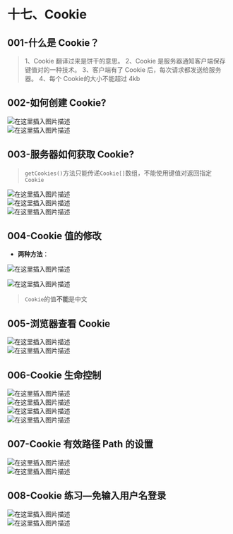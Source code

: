 # 十七、Cookie

## 001-什么是 Cookie？

> 1、Cookie 翻译过来是饼干的意思。
> 2、Cookie 是服务器通知客户端保存键值对的一种技术。
> 3、客户端有了 Cookie 后，每次请求都发送给服务器。
> 4、每个 Cookie的大小不能超过 4kb

## 002-如何创建 Cookie?

![在这里插入图片描述](https://img-blog.csdnimg.cn/fc2458167afa4ffeab1d746b5ef083d6.png?x-oss-process=image/watermark,type_d3F5LXplbmhlaQ,shadow_50,text_Q1NETiBAS0stR3JleXNvbg==,size_20,color_FFFFFF,t_70,g_se,x_16)  
![在这里插入图片描述](https://img-blog.csdnimg.cn/e00b030d20c749e0afdaff4b6a248814.png?x-oss-process=image/watermark,type_d3F5LXplbmhlaQ,shadow_50,text_Q1NETiBAS0stR3JleXNvbg==,size_20,color_FFFFFF,t_70,g_se,x_16)

## 003-服务器如何获取 Cookie?

> `getCookies()`方法只能传递`Cookie[]`数组，不能使用键值对返回指定`Cookie`

![在这里插入图片描述](https://img-blog.csdnimg.cn/78190a550c1c4b3e985495059366af4f.png?x-oss-process=image/watermark,type_d3F5LXplbmhlaQ,shadow_50,text_Q1NETiBAS0stR3JleXNvbg==,size_20,color_FFFFFF,t_70,g_se,x_16)  
![在这里插入图片描述](https://img-blog.csdnimg.cn/1ad54af63155462d961e551cf811aba4.png?x-oss-process=image/watermark,type_d3F5LXplbmhlaQ,shadow_50,text_Q1NETiBAS0stR3JleXNvbg==,size_20,color_FFFFFF,t_70,g_se,x_16)  
![在这里插入图片描述](https://img-blog.csdnimg.cn/910e29bdf52d498c9b6e4c31ecd47399.png?x-oss-process=image/watermark,type_d3F5LXplbmhlaQ,shadow_50,text_Q1NETiBAS0stR3JleXNvbg==,size_20,color_FFFFFF,t_70,g_se,x_16)

## 004-Cookie 值的修改

- **两种方法**：

![在这里插入图片描述](https://img-blog.csdnimg.cn/e08f331485cc48f2a9624e305a903b08.png?x-oss-process=image/watermark,type_d3F5LXplbmhlaQ,shadow_50,text_Q1NETiBAS0stR3JleXNvbg==,size_20,color_FFFFFF,t_70,g_se,x_16)


![在这里插入图片描述](https://img-blog.csdnimg.cn/8ded018e4f4e4191b67dc52447006c88.png)

> `Cookie`的值**不能**是中文

## 005-浏览器查看 Cookie

![在这里插入图片描述](https://img-blog.csdnimg.cn/40f27aa002e741c78470e80c1d876c8f.png?x-oss-process=image/watermark,type_d3F5LXplbmhlaQ,shadow_50,text_Q1NETiBAS0stR3JleXNvbg==,size_20,color_FFFFFF,t_70,g_se,x_16)  
![在这里插入图片描述](https://img-blog.csdnimg.cn/cf0d86cd33b04b34bbf7141245a2fff9.png?x-oss-process=image/watermark,type_d3F5LXplbmhlaQ,shadow_50,text_Q1NETiBAS0stR3JleXNvbg==,size_20,color_FFFFFF,t_70,g_se,x_16)

## 006-Cookie 生命控制

![在这里插入图片描述](https://img-blog.csdnimg.cn/4678ac9e9f4d41b99aef536ed628ef4a.png)  
![在这里插入图片描述](https://img-blog.csdnimg.cn/395181d620a54ee59743628f2c1b99ee.png?x-oss-process=image/watermark,type_d3F5LXplbmhlaQ,shadow_50,text_Q1NETiBAS0stR3JleXNvbg==,size_20,color_FFFFFF,t_70,g_se,x_16)  
![在这里插入图片描述](https://img-blog.csdnimg.cn/23f372191ce44462a3a768a811276a6c.png?x-oss-process=image/watermark,type_d3F5LXplbmhlaQ,shadow_50,text_Q1NETiBAS0stR3JleXNvbg==,size_20,color_FFFFFF,t_70,g_se,x_16)  
![在这里插入图片描述](https://img-blog.csdnimg.cn/eb63453fda9945d982b687393cb81d92.png?x-oss-process=image/watermark,type_d3F5LXplbmhlaQ,shadow_50,text_Q1NETiBAS0stR3JleXNvbg==,size_20,color_FFFFFF,t_70,g_se,x_16)

## 007-Cookie 有效路径 Path 的设置

![在这里插入图片描述](https://img-blog.csdnimg.cn/b784f646d0744c5f99e0e18355c2c901.png?x-oss-process=image/watermark,type_d3F5LXplbmhlaQ,shadow_50,text_Q1NETiBAS0stR3JleXNvbg==,size_20,color_FFFFFF,t_70,g_se,x_16)  
![在这里插入图片描述](https://img-blog.csdnimg.cn/718d5f15f74f42d49fecbce64d360867.png?x-oss-process=image/watermark,type_d3F5LXplbmhlaQ,shadow_50,text_Q1NETiBAS0stR3JleXNvbg==,size_20,color_FFFFFF,t_70,g_se,x_16)

## 008-Cookie 练习—免输入用户名登录

![在这里插入图片描述](https://img-blog.csdnimg.cn/9960e2cd9468418aa0a7c161231bfc8f.png?x-oss-process=image/watermark,type_d3F5LXplbmhlaQ,shadow_50,text_Q1NETiBAS0stR3JleXNvbg==,size_20,color_FFFFFF,t_70,g_se,x_16)  
![在这里插入图片描述](https://img-blog.csdnimg.cn/e7e408fa8cf742c0b6ddd29c96e4b444.png?x-oss-process=image/watermark,type_d3F5LXplbmhlaQ,shadow_50,text_Q1NETiBAS0stR3JleXNvbg==,size_20,color_FFFFFF,t_70,g_se,x_16)
